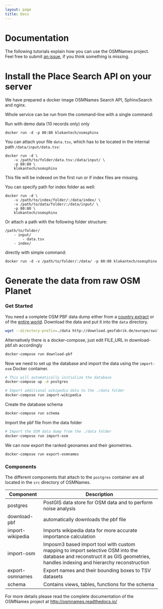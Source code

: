 ```yaml
---
layout: page
title: Docs
---
```


# Documentation

The following tutorials explain how you can use the OSMNames project. Feel free to submit [an issue](https://github.com/osmnames/osmnames/issues), if you think something is missing.

# Install the Place Search API on your server

We have prepared a docker image OSMNames Search API, SphinxSearch and nginx.

Whole service can be run from the command-line with a single command:

Run with demo data (10 records only) only

```
docker run -d -p 80:80 klokantech/osmsphinx
```

You can attach your file `data.tsv`, which has to be located in the internal path `/data/input/data.tsv`:

```
docker run -d \
    -v /path/to/folder/data.tsv:/data/input/ \
    -p 80:80 \
    klokantech/osmsphinx
```

This file will be indexed on the first run or if index files are missing.

You can specify path for index folder as well:

```
docker run -d \
    -v /path/to/index/folder/:/data/index/ \
    -v /path/to/data/folder/:/data/input/ \
    -p 80:80 \
    klokantech/osmsphinx
```

Or attach a path with the following folder structure:

```
/path/to/folder/
    - input/
        - data.tsv
    - index/
```

directly with simple command:

```
docker run -d -v /path/to/folder/:/data/ -p 80:80 klokantech/osmsphinx
```

# Generate the data from raw OSM Planet

### Get Started

You need a complete OSM PBF data dump either from a [country extract](http://download.geofabrik.de/index.html) or of the [entire world](http://planet.osm.org/).
Download the data and put it into the `data` directory.

```bash
wget --directory-prefix=./data http://download.geofabrik.de/europe/switzerland-latest.osm.pbf
```

Alternatively there is a docker-compose, just edit FILE_URL in download-pbf.sh accordingly

```bash
docker-compose run download-pbf
```

Now we need to set up the database and import the data using the `import-osm` Docker container.

```bash
# This will automatically initialize the database
docker-compose up -d postgres
```

```bash
# Import additional wikipedia data to the ./data folder
docker-compose run import-wikipedia
```

Create the database schema

```bash
docker-compose run schema
```

Import the pbf file from the data folder

```bash
# Import the OSM data dump from the ./data folder
docker-compose run import-osm
```


We can now export the ranked geonames and their geometries.

```bash
docker-compose run export-osmnames
```

### Components

The different components that attach to the `postgres` container are all located in the `src` directory of OSMNames.

| Component         | Description
|-------------------|--------------------------------------------------------------
| postgres          | PostGIS data store for OSM data and to perform noise analysis
| download-pbf      | automatically downloads the pbf file 
| import-wikipedia  | Imports wikipedia data for more accurate importance calculation
| import-osm        | Imposm3 based import tool with custom mapping to import selective OSM into the database and reconstruct it as GIS geometries, handles indexing and hierarchy reconstruction
| export-osmnames   | Export names and their bounding boxes to TSV datasets
| schema            | Contains views, tables, functions for the schema


For more details please read the complete documentation of the OSMNames project at http://osmnames.readthedocs.io/
